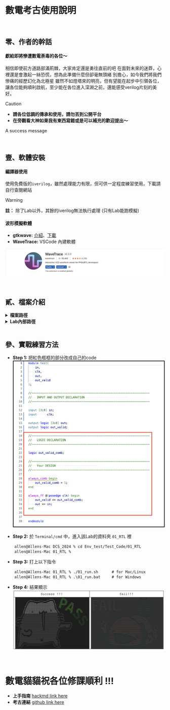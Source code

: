 # 數電考古使用說明


</br>

## 零、作者的幹話
#### **獻給即將慘遭數電荼毒的各位～**
相信即使前方道路部滿荊棘，大家肯定還是勇往直前的吧
在面對未來的迷莽，心裡還是會激起一絲恐慌，想為此準備什麼但卻毫無頭緒
別擔心，如今我們將我們慘痛的經歷幻化為北極星
雖然不如燈塔來的明亮，但有望能在起步中引領各位，讓各位能夠順利啟航，至少能在各位進入深淵之前，還能感受verilog片刻的美好。


> [!CAUTION]
> * **請各位低調的傳承和使用，請勿丟到公開平台**
> * **在旁觀看大神如果我有東西寫錯或是可以補充的歡迎提出～**

<p class="callout info">
A success message
</p>



</br>


## 壹、軟體安裝

#### 編譯器使用
使用免費版的```iverilog```，雖然處理能力有限，但可供一定程度練習使用，下載請自行查閱網站

> [!WARNING]
> **註：** 除了Lab以外，其餘的iverilog無法執行處理 (只有Lab能跑模擬)


#### 波形模擬軟體
* **gtkwave:** [介紹](http://programmermagazine.github.io/201311/htm/message2.html)、[下載](https://gtkwave.sourceforge.net)
* **WaveTrace:** VSCode 內建軟體

![Alt text](PPTs/other/Extension_image.png)



</br>


## 貳、檔案介紹

<details><summary><b>檔案路徑</b></summary>

```shell!
> DCS_2024
    > Env_test   # Enviroment test (DO NOT MODIFY)
    > PPTs
    > Lab
    > FP
    > HW
```
</details>


<details><summary><b>Lab內部路徑</b></summary>

```shell!
> Env_test/Test_Code

    > 00_TESTBED     --------------> TestBench
        PATTERN.sv
        TESTBED.sv

    > 01_RTL
        01_run.sh    --------------> shell for Mac/Linux
        01_run.bat   --------------> shell for Windows
        test.sv      --------------> Main Design file

    > 02_REPORT
        run.vvp
        syn.log
        WAVEFORM.vcd --------------> Waveform file
```
</details>

</br>


## 參、實戰練習方法

* **Step 1:** 把紅色框框的部分改成自己的code
![Alt text](PPTs/other/coding_image.png)


* **Step 2:** 於 ```Terminal/cmd``` 中，進入該Lab的資料夾 ```01_RTL``` 裡

```python!
    allen@Allens-Mac DCS_2024 % cd Env_test/Test_Code/01_RTL 
    allen@Allens-Mac 01_RTL %
```


* **Step 3:** 打上以下指令

```python!
    allen@Allens-Mac 01_RTL % ./01_run.sh      # for Mac/Linux
    allen@Allens-Mac 01_RTL % .\01_run.bat     # for Windows
```

* **Step 4:** 結果顯示
![Alt text](PPTs/other/pass-fail_image.png)


</br>


# 數電貓貓祝各位修課順利 !!!
* **上手指南** [hackmd link here](https://hackmd.io/@macplanck/verilog-basic)
* **考古連結** [github link here](https://github.com/macplanck/DCS_2024)


